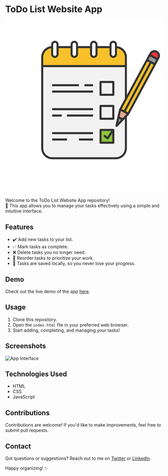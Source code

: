 # ToDo List Website App

![App Screenshot](photo/Todo.png) <!-- You can replace this with a screenshot of your app -->

Welcome to the ToDo List Website App repository!<br> 📝 This app allows you to manage your tasks effectively using a simple and intuitive interface.

## Features

- ✔️ Add new tasks to your list.
- ✅ Mark tasks as complete.
- ❌ Delete tasks you no longer need.
- 🔄 Reorder tasks to prioritize your work.
- 💾 Tasks are saved locally, so you never lose your progress.

## Demo

Check out the live demo of the app [here](https://yourappurl.com).

## Usage

1. Clone this repository.
2. Open the `index.html` file in your preferred web browser.
3. Start adding, completing, and managing your tasks!

## Screenshots

![App Interface](interface.png) <!-- You can add relevant screenshots here -->

## Technologies Used

- HTML
- CSS
- JavaScript

## Contributions

Contributions are welcome! If you'd like to make improvements, feel free to submit pull requests.

## Contact

Got questions or suggestions? Reach out to me on [Twitter](https://twitter.com/yourusername) or [LinkedIn](https://linkedin.com/in/yourusername).

Happy organizing! ✨
